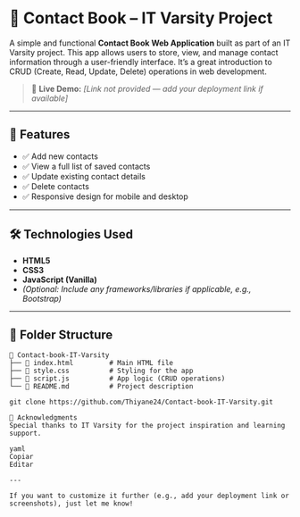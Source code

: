 # 📇 Contact Book – IT Varsity Project

A simple and functional **Contact Book Web Application** built as part of an IT Varsity project. This app allows users to store, view, and manage contact information through a user-friendly interface. It’s a great introduction to CRUD (Create, Read, Update, Delete) operations in web development.

> 🔗 **Live Demo:** *[Link not provided — add your deployment link if available]*

---

## 🚀 Features

- ✅ Add new contacts
- ✅ View a full list of saved contacts
- ✅ Update existing contact details
- ✅ Delete contacts
- ✅ Responsive design for mobile and desktop

---

## 🛠️ Technologies Used

- **HTML5**
- **CSS3**
- **JavaScript (Vanilla)**
- *(Optional: Include any frameworks/libraries if applicable, e.g., Bootstrap)*

---

## 📁 Folder Structure

```plaintext
📁 Contact-book-IT-Varsity
├── 📄 index.html         # Main HTML file
├── 📄 style.css          # Styling for the app
├── 📄 script.js          # App logic (CRUD operations)
└── 📄 README.md          # Project description

git clone https://github.com/Thiyane24/Contact-book-IT-Varsity.git

🌟 Acknowledgments
Special thanks to IT Varsity for the project inspiration and learning support.

yaml
Copiar
Editar

---

If you want to customize it further (e.g., add your deployment link or screenshots), just let me know!
